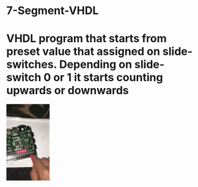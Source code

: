 # 7-Segment-VHDL

# VHDL program that starts from preset value that assigned on slide-switches. Depending on slide-switch 0 or 1 it starts counting upwards or downwards

![](200.gif)
